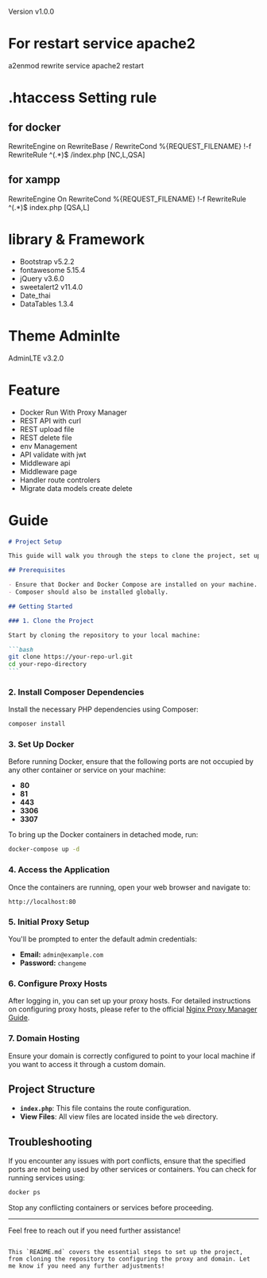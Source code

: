 Version v1.0.0

# For restart service apache2

a2enmod rewrite
service apache2 restart

# .htaccess Setting rule

## for docker

RewriteEngine on
RewriteBase /
RewriteCond %{REQUEST_FILENAME} !-f
RewriteRule ^(.\*)$ /index.php [NC,L,QSA]

## for xampp

RewriteEngine On
RewriteCond %{REQUEST_FILENAME} !-f
RewriteRule ^(.\*)$ index.php [QSA,L]

# library & Framework

- Bootstrap v5.2.2
- fontawesome 5.15.4
- jQuery v3.6.0
- sweetalert2 v11.4.0
- Date_thai
- DataTables 1.3.4

# Theme Adminlte

AdminLTE v3.2.0

# Feature

- Docker Run With Proxy Manager
- REST API with curl
- REST upload file
- REST delete file
- env Management
- API validate with jwt
- Middleware api
- Middleware page
- Handler route controlers
- Migrate data models create delete

# Guide

````markdown
# Project Setup

This guide will walk you through the steps to clone the project, set up Docker, install dependencies, and configure the proxy.

## Prerequisites

- Ensure that Docker and Docker Compose are installed on your machine.
- Composer should also be installed globally.

## Getting Started

### 1. Clone the Project

Start by cloning the repository to your local machine:

```bash
git clone https://your-repo-url.git
cd your-repo-directory
```
````

### 2. Install Composer Dependencies

Install the necessary PHP dependencies using Composer:

```bash
composer install
```

### 3. Set Up Docker

Before running Docker, ensure that the following ports are not occupied by any other container or service on your machine:

- **80**
- **81**
- **443**
- **3306**
- **3307**

To bring up the Docker containers in detached mode, run:

```bash
docker-compose up -d
```

### 4. Access the Application

Once the containers are running, open your web browser and navigate to:

```plaintext
http://localhost:80
```

### 5. Initial Proxy Setup

You'll be prompted to enter the default admin credentials:

- **Email:** `admin@example.com`
- **Password:** `changeme`

### 6. Configure Proxy Hosts

After logging in, you can set up your proxy hosts. For detailed instructions on configuring proxy hosts, please refer to the official [Nginx Proxy Manager Guide](https://nginxproxymanager.com/guide/).

### 7. Domain Hosting

Ensure your domain is correctly configured to point to your local machine if you want to access it through a custom domain.

## Project Structure

- **`index.php`**: This file contains the route configuration.
- **View Files**: All view files are located inside the `web` directory.

## Troubleshooting

If you encounter any issues with port conflicts, ensure that the specified ports are not being used by other services or containers. You can check for running services using:

```bash
docker ps
```

Stop any conflicting containers or services before proceeding.

---

Feel free to reach out if you need further assistance!

```

This `README.md` covers the essential steps to set up the project, from cloning the repository to configuring the proxy and domain. Let me know if you need any further adjustments!
```
